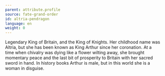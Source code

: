 ```yaml
---
parent: attribute.profile
source: fate-grand-order
id: altria-pendragon
language: en
weight: 0
---
```


Legendary King of Britain, and the King of Knights.
Her childhood name was Altria, but she has been known as King Arthur since her coronation.
At a time when chivalry was dying like a flower wilting away, she brought momentary peace and the last bit of prosperity to Britain with her sacred sword in hand.
In history books Arthur is male, but in this world she is a woman in disguise.
